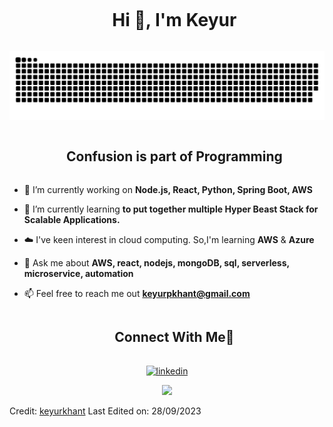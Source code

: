 <!--h1 without bottom border-->
<div id="user-content-toc">
  <ul align="center">
    <h1 style="display: inline-block">Hi 👋, I'm Keyur</h1>
  </ul>
</div>


<!--- snake -->
<div align="center">
  <img  src="https://github.com/1999AZZAR/1999AZZAR/blob/main/resources/img/grid-snake.svg"
       alt="snake" /></a>
</div>


<!--h2 without bottom border-->
<div id="user-content-toc">
  <ul align="center">
    <summary><h2 style="display: inline-block">Confusion is part of Programming</h2></summary>
  </ul>
</div>


<!--Intro start-->
- 🔭 I’m currently working on **Node.js, React, Python, Spring Boot, AWS**

- 🌱 I’m currently learning **to put together multiple Hyper Beast Stack for Scalable Applications.**

- ☁️ I've keen interest in cloud computing. So,I'm learning **AWS** & **Azure**

- 💬 Ask me about **AWS, react, nodejs, mongoDB, sql, serverless, microservice, automation**

- 📫 Feel free to reach me out **keyurpkhant@gmail.com**
<!--Intro end-->

<!-- Connect with me -->
<!--h2 without bottom border-->
<div id="user-content-toc">
  <ul align="center">
    <summary><h2 style="display: inline-block">Connect With Me🤝</h2></summary>
  </ul>
</div>

<!--icons and links-->
<p align="center">
<a href="https://www.linkedin.com/in/keyurkhant/" target="blank"><img align="center" src="https://user-images.githubusercontent.com/88904952/234979284-68c11d7f-1acc-4f0c-ac78-044e1037d7b0.png" alt="linkedin" height="50" width="50" /></a>
</p>


<!--profile visit count-->
<div align="center">
  
[![](https://visitcount.itsvg.in/api?id=keyurkhant&icon=3&color=6)](https://visitcount.itsvg.in)
  
</div>

Credit: [keyurkhant](https://github.com/keyurkhant)
Last Edited on: 28/09/2023
